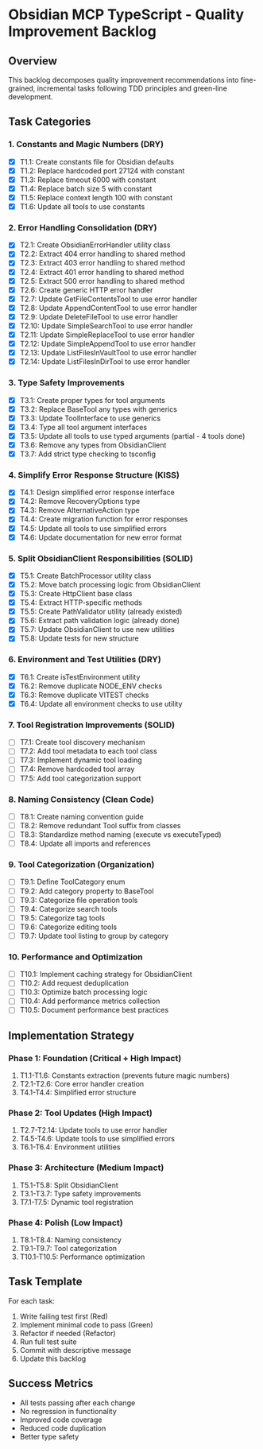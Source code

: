# Obsidian MCP TypeScript - Quality Improvement Backlog

## Overview
This backlog decomposes quality improvement recommendations into fine-grained, incremental tasks following TDD principles and green-line development.

## Task Categories

### 1. Constants and Magic Numbers (DRY)
- [x] T1.1: Create constants file for Obsidian defaults
- [x] T1.2: Replace hardcoded port 27124 with constant
- [x] T1.3: Replace timeout 6000 with constant
- [x] T1.4: Replace batch size 5 with constant
- [x] T1.5: Replace context length 100 with constant
- [x] T1.6: Update all tools to use constants

### 2. Error Handling Consolidation (DRY)
- [x] T2.1: Create ObsidianErrorHandler utility class
- [x] T2.2: Extract 404 error handling to shared method
- [x] T2.3: Extract 403 error handling to shared method
- [x] T2.4: Extract 401 error handling to shared method
- [x] T2.5: Extract 500 error handling to shared method
- [x] T2.6: Create generic HTTP error handler
- [x] T2.7: Update GetFileContentsTool to use error handler
- [x] T2.8: Update AppendContentTool to use error handler
- [x] T2.9: Update DeleteFileTool to use error handler
- [x] T2.10: Update SimpleSearchTool to use error handler
- [x] T2.11: Update SimpleReplaceTool to use error handler
- [x] T2.12: Update SimpleAppendTool to use error handler
- [x] T2.13: Update ListFilesInVaultTool to use error handler
- [x] T2.14: Update ListFilesInDirTool to use error handler

### 3. Type Safety Improvements
- [x] T3.1: Create proper types for tool arguments
- [x] T3.2: Replace BaseTool any types with generics
- [x] T3.3: Update ToolInterface to use generics
- [x] T3.4: Type all tool argument interfaces
- [x] T3.5: Update all tools to use typed arguments (partial - 4 tools done)
- [x] T3.6: Remove any types from ObsidianClient
- [x] T3.7: Add strict type checking to tsconfig

### 4. Simplify Error Response Structure (KISS)
- [x] T4.1: Design simplified error response interface
- [x] T4.2: Remove RecoveryOptions type
- [x] T4.3: Remove AlternativeAction type
- [x] T4.4: Create migration function for error responses
- [x] T4.5: Update all tools to use simplified errors
- [x] T4.6: Update documentation for new error format

### 5. Split ObsidianClient Responsibilities (SOLID)
- [x] T5.1: Create BatchProcessor utility class
- [x] T5.2: Move batch processing logic from ObsidianClient
- [x] T5.3: Create HttpClient base class
- [x] T5.4: Extract HTTP-specific methods
- [x] T5.5: Create PathValidator utility (already existed)
- [x] T5.6: Extract path validation logic (already done)
- [x] T5.7: Update ObsidianClient to use new utilities
- [x] T5.8: Update tests for new structure

### 6. Environment and Test Utilities (DRY)
- [x] T6.1: Create isTestEnvironment utility
- [x] T6.2: Remove duplicate NODE_ENV checks
- [x] T6.3: Remove duplicate VITEST checks
- [x] T6.4: Update all environment checks to use utility

### 7. Tool Registration Improvements (SOLID)
- [ ] T7.1: Create tool discovery mechanism
- [ ] T7.2: Add tool metadata to each tool class
- [ ] T7.3: Implement dynamic tool loading
- [ ] T7.4: Remove hardcoded tool array
- [ ] T7.5: Add tool categorization support

### 8. Naming Consistency (Clean Code)
- [ ] T8.1: Create naming convention guide
- [ ] T8.2: Remove redundant Tool suffix from classes
- [ ] T8.3: Standardize method naming (execute vs executeTyped)
- [ ] T8.4: Update all imports and references

### 9. Tool Categorization (Organization)
- [ ] T9.1: Define ToolCategory enum
- [ ] T9.2: Add category property to BaseTool
- [ ] T9.3: Categorize file operation tools
- [ ] T9.4: Categorize search tools
- [ ] T9.5: Categorize tag tools
- [ ] T9.6: Categorize editing tools
- [ ] T9.7: Update tool listing to group by category

### 10. Performance and Optimization
- [ ] T10.1: Implement caching strategy for ObsidianClient
- [ ] T10.2: Add request deduplication
- [ ] T10.3: Optimize batch processing logic
- [ ] T10.4: Add performance metrics collection
- [ ] T10.5: Document performance best practices

## Implementation Strategy

### Phase 1: Foundation (Critical + High Impact)
1. T1.1-T1.6: Constants extraction (prevents future magic numbers)
2. T2.1-T2.6: Core error handler creation
3. T4.1-T4.4: Simplified error structure

### Phase 2: Tool Updates (High Impact)
1. T2.7-T2.14: Update tools to use error handler
2. T4.5-T4.6: Update tools to use simplified errors
3. T6.1-T6.4: Environment utilities

### Phase 3: Architecture (Medium Impact)
1. T5.1-T5.8: Split ObsidianClient
2. T3.1-T3.7: Type safety improvements
3. T7.1-T7.5: Dynamic tool registration

### Phase 4: Polish (Low Impact)
1. T8.1-T8.4: Naming consistency
2. T9.1-T9.7: Tool categorization
3. T10.1-T10.5: Performance optimization

## Task Template

For each task:
1. Write failing test first (Red)
2. Implement minimal code to pass (Green)
3. Refactor if needed (Refactor)
4. Run full test suite
5. Commit with descriptive message
6. Update this backlog

## Success Metrics
- All tests passing after each change
- No regression in functionality
- Improved code coverage
- Reduced code duplication
- Better type safety